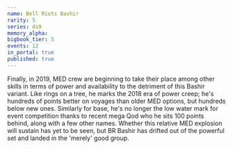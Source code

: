 ```yaml
---
name: Bell Riots Bashir
rarity: 5
series: ds9
memory_alpha:
bigbook_tier: 5
events: 12
in_portal: true
published: true
---
```


Finally, in 2019, MED crew are beginning to take their place among other skills in terms of power and availability to the detriment of this Bashir variant. Like rings on a tree, he marks the 2018 era of power creep; he's hundreds of points better on voyages than older MED options, but hundreds below new ones. Similarly for base, he's no longer the low water mark for event competition thanks to recent mega Qod who he sits 100 points behind, along with a few other names. Whether this relative MED explosion will sustain has yet to be seen, but BR Bashir has drifted out of the powerful set and landed in the 'merely' good group.
